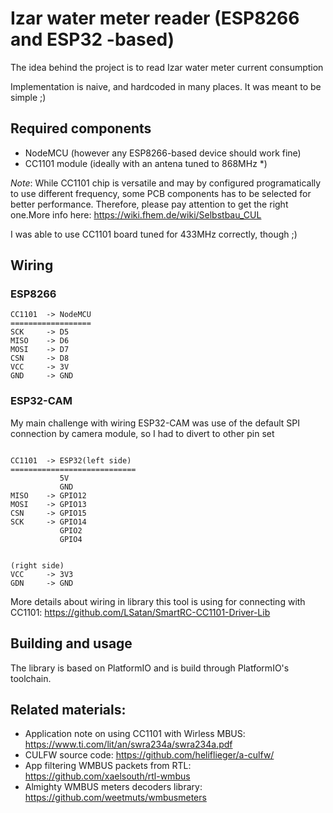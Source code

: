 # Izar water meter reader (ESP8266 and ESP32 -based)
The idea behind the project is to read Izar water meter current consumption

Implementation is naive, and hardcoded in many places. It was meant to be simple ;)

## Required components
- NodeMCU (however any ESP8266-based device should work fine)
- CC1101 module (ideally with an antena tuned to 868MHz *)

_Note_: While CC1101 chip is versatile and may by configured programatically to use different frequency, some PCB components has to be selected for better performance. Therefore, please pay attention to get the right one.More info here: https://wiki.fhem.de/wiki/Selbstbau_CUL

I was able to use CC1101 board tuned for 433MHz correctly, though ;)


## Wiring
###  ESP8266
```
CC1101  -> NodeMCU
==================
SCK     -> D5
MISO    -> D6
MOSI    -> D7
CSN     -> D8
VCC     -> 3V
GND     -> GND
```

### ESP32-CAM
My main challenge with wiring ESP32-CAM was use of the default SPI connection by camera module, so I had to divert to other pin set
```

CC1101  -> ESP32(left side)
============================
           5V
           GND
MISO    -> GPIO12
MOSI    -> GPIO13
CSN     -> GPIO15
SCK     -> GPIO14
           GPIO2
           GPIO4


(right side)
VCC     -> 3V3
GDN     -> GND
```

More details about wiring in library this tool is using for connecting with CC1101: https://github.com/LSatan/SmartRC-CC1101-Driver-Lib


## Building and usage
The library is based on PlatformIO and is build through PlatformIO's toolchain.

## Related materials:
- Application note on using CC1101 with Wirless MBUS: https://www.ti.com/lit/an/swra234a/swra234a.pdf
- CULFW source code: https://github.com/heliflieger/a-culfw/
- App filtering WMBUS packets from RTL: https://github.com/xaelsouth/rtl-wmbus
- Almighty WMBUS meters decoders library: https://github.com/weetmuts/wmbusmeters
